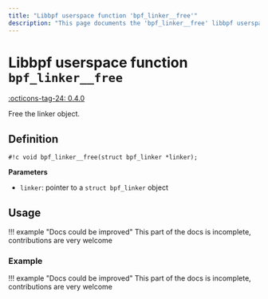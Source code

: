 ```yaml
---
title: "Libbpf userspace function 'bpf_linker__free'"
description: "This page documents the 'bpf_linker__free' libbpf userspace function, including its definition, usage, and examples."
---
```

# Libbpf userspace function `bpf_linker__free`

<!-- [LIBBPF_TAG] -->
[:octicons-tag-24: 0.4.0](https://github.com/libbpf/libbpf/releases/tag/v0.4.0)
<!-- [/LIBBPF_TAG] -->

Free the linker object.

## Definition

`#!c void bpf_linker__free(struct bpf_linker *linker);`

**Parameters**

- `linker`: pointer to a `struct bpf_linker` object

## Usage

!!! example "Docs could be improved"
    This part of the docs is incomplete, contributions are very welcome

### Example

!!! example "Docs could be improved"
    This part of the docs is incomplete, contributions are very welcome
